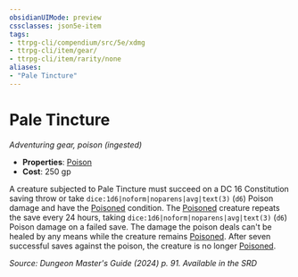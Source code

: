 ```yaml
---
obsidianUIMode: preview
cssclasses: json5e-item
tags:
- ttrpg-cli/compendium/src/5e/xdmg
- ttrpg-cli/item/gear/
- ttrpg-cli/item/rarity/none
aliases: 
- "Pale Tincture"
---
```

# Pale Tincture
*Adventuring gear, poison (ingested)*  


- **Properties**: [Poison](/3-Mechanics/CLI/item-properties.md#Poison)
- **Cost**: 250 gp

A creature subjected to Pale Tincture must succeed on a DC 16 Constitution saving throw or take `dice:1d6|noform|noparens|avg|text(3)` (`d6`) Poison damage and have the [Poisoned](/3-Mechanics/CLI/conditions.md#Poisoned) condition. The [Poisoned](/3-Mechanics/CLI/conditions.md#Poisoned) creature repeats the save every 24 hours, taking `dice:1d6|noform|noparens|avg|text(3)` (`d6`) Poison damage on a failed save. The damage the poison deals can't be healed by any means while the creature remains [Poisoned](/3-Mechanics/CLI/conditions.md#Poisoned). After seven successful saves against the poison, the creature is no longer [Poisoned](/3-Mechanics/CLI/conditions.md#Poisoned).

*Source: Dungeon Master's Guide (2024) p. 91. Available in the <span title='Systems Reference Document (5.2)'>SRD</span>*